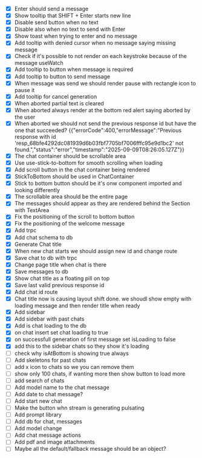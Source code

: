 - [x] Enter should send a message
- [x] Show tooltip that SHIFT + Enter starts new line
- [x] Disable send button when no text
- [x] Disable also when no text to send with Enter
- [x] Show toast when trying to enter and no message
- [x] Add tooltip with denied cursor when no message saying missing message
- [x] Check if it's possible to not render on each keystroke because of the
      message useWatch
- [x] Add tooltip to button when message is required
- [x] Add tooltip to button to send message
- [x] When message was send we should render pause with rectangle icon to pause
      it
- [x] Add tooltip for cancel generation
- [x] When aborted partial text is cleared
- [x] When aborted always render at the bottom red alert saying aborted by the
      user
- [x] When aborted we should not send the previous response id but have the one
      that succeeded?
      {{"errorCode":400,"errorMessage":"Previous response with id 'resp_68bfe4292dc081939d6b03fbf7705bf7006fffc95e9d1bc2' not found.","status":"error","timestamp":"2025-09-09T08:26:05.127Z"}}
- [x] The chat container should be scrollable area
- [x] Use use-stick-to-bottom for smooth scrolling when loading
- [x] Add scroll button in the chat container being rendered
- [x] StickToBottom should be used in ChatContainer
- [x] Stick to bottom button should be it's onw component imported and looking
      differently
- [x] The scrollable area should be the entire page
- [x] The messages should appear as they are rendered behind the Section with
      TextArea
- [x] Fix the positioning of the scroll to bottom button
- [x] Fix the positioning of the welcome message
- [x] Add trpc
- [x] Add chat schema to db
- [x] Generate Chat title
- [x] When new chat starts we should assign new id and change route
- [x] Save chat to db with trpc
- [x] Change page title when chat is there
- [x] Save messages to db
- [x] Show chat title as a floating pill on top
- [x] Save last valid previous response id
- [x] Add chat id route
- [x] Chat title now is causing layout shift done. we shoudl show empty with
      loading message and then render title when ready
- [x] Add sidebar
- [x] Add sidebar with past chats
- [x] Add is chat loading to the db
- [x] on chat insert set chat loading to true
- [x] on successfull generation of first message set isLoading to false
- [x] add this to the sidebar chats so they show it's loading
- [ ] check why isAtBottom is showing true always
- [ ] Add skeletons for past chats
- [ ] add x icon to chats so we you can remove them
- [ ] show only 100 chats, if wanting more then show button to load more
- [ ] add search of chats
- [ ] Add model name to the chat message
- [ ] Add date to chat message?
- [ ] Add start new chat
- [ ] Make the button whn stream is generating pulsating
- [ ] Add prompt library
- [ ] Add db for chat, messages
- [ ] Add model change
- [ ] Add chat message actions
- [ ] Add pdf and image attachments
- [ ] Maybe all the default/fallback message should be an object?
